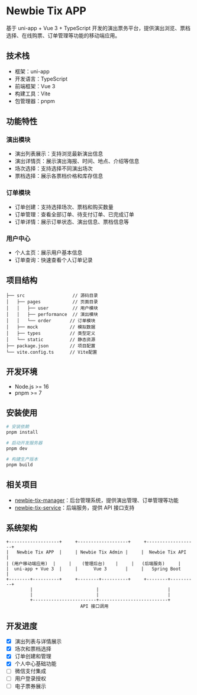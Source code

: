 # Newbie Tix APP

基于 uni-app + Vue 3 + TypeScript 开发的演出票务平台，提供演出浏览、票档选择、在线购票、订单管理等功能的移动端应用。

## 技术栈

- 框架：uni-app
- 开发语言：TypeScript
- 前端框架：Vue 3
- 构建工具：Vite
- 包管理器：pnpm

## 功能特性

### 演出模块

- 演出列表展示：支持浏览最新演出信息
- 演出详情页：展示演出海报、时间、地点、介绍等信息
- 场次选择：支持选择不同演出场次
- 票档选择：展示各票档价格和库存信息

### 订单模块

- 订单创建：支持选择场次、票档和购买数量
- 订单管理：查看全部订单、待支付订单、已完成订单
- 订单详情：展示订单状态、演出信息、票档信息等

### 用户中心

- 个人主页：展示用户基本信息
- 订单查询：快速查看个人订单记录

## 项目结构

```
├── src                  // 源码目录
│   ├── pages            // 页面目录
│   │   ├── user         // 用户模块
│   │   ├── performance  // 演出模块
│   │   └── order       // 订单模块
│   ├── mock            // 模拟数据
│   ├── types           // 类型定义
│   └── static          // 静态资源
├── package.json        // 项目配置
└── vite.config.ts      // Vite配置
```

## 开发环境

- Node.js >= 16
- pnpm >= 7

## 安装使用

```bash
# 安装依赖
pnpm install

# 启动开发服务器
pnpm dev

# 构建生产版本
pnpm build
```

## 相关项目

- [newbie-tix-manager](https://github.com/null-object-0000/newbie-tix-manager)：后台管理系统，提供演出管理、订单管理等功能
- [newbie-tix-service](https://github.com/null-object-0000/newbie-tix-service)：后端服务，提供 API 接口支持

## 系统架构

```
+-------------------+     +-------------------+     +-------------------+
|   Newbie Tix APP  |     | Newbie Tix Admin |     |  Newbie Tix API  |
| (用户移动端应用)  |     |    (管理后台)    |     |   (后端服务)     |
|  uni-app + Vue 3  |     |      Vue 3       |     |   Spring Boot    |
+--------+----------+     +--------+----------+     +--------+----------+
         |                        |                          |
         |                        |                          |
         +------------------------+--------------------------+
                            API 接口调用
```

## 开发进度

- [x] 演出列表与详情展示
- [x] 场次和票档选择
- [x] 订单创建和管理
- [x] 个人中心基础功能
- [ ] 微信支付集成
- [ ] 用户登录授权
- [ ] 电子票券展示